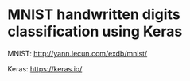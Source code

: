# MNIST handwritten digits classification using Keras

MNIST: <http://yann.lecun.com/exdb/mnist/>

Keras: <https://keras.io/>
